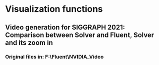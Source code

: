 # Visualization functions

## Video generation for SIGGRAPH 2021: Comparison between Solver and Fluent, Solver and its zoom in

### Original files in: F:\Fluent\NVIDIA_Video